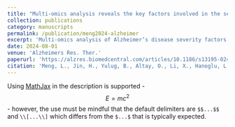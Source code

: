 ```yaml
---
title: "Multi-omics analysis reveals the key factors involved in the severity of the Alzheimer’s disease"
collection: publications
category: manuscripts
permalink: /publication/meng2024-alzheimer
excerpt: 'Multi-omics analysis of Alzheimer’s disease severity factors.'
date: 2024-08-01
venue: 'Alzheimers Res. Ther.'
paperurl: 'https://alzres.biomedcentral.com/articles/10.1186/s13195-024-01334-7'
citation: 'Meng, L., Jin, H., Yulug, B., Altay, O., Li, X., Hanoglu, L., Cankaya, S., Coskun, E., Idil, E., Nogaylar, R., et al. (2024). "Multi-omics analysis reveals the key factors involved in the severity of the Alzheimer’s disease." <i>Alzheimers Res. Ther.</i>, 16:213.'
---
```


Using [MathJax](https://www.mathjax.org/) in the description is supported - $$E=mc^2$$ - however, the use must be mindful that the default delimiters are `$$...$$` and `\\[...\\]` which differs from the `$...$` that is typically expected.
